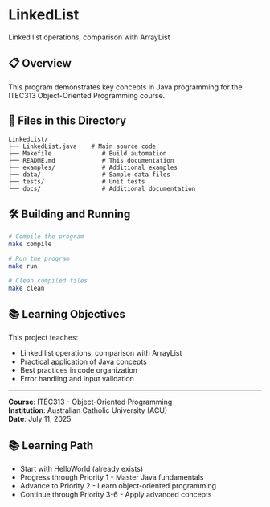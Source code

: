 # LinkedList

Linked list operations, comparison with ArrayList

## 📋 Overview

This program demonstrates key concepts in Java programming for the ITEC313 Object-Oriented Programming course.

## 📁 Files in this Directory

```
LinkedList/
├── LinkedList.java    # Main source code
├── Makefile              # Build automation
├── README.md             # This documentation
├── examples/             # Additional examples
├── data/                 # Sample data files
├── tests/                # Unit tests
└── docs/                 # Additional documentation
```

## 🛠 Building and Running

```bash
# Compile the program
make compile

# Run the program
make run

# Clean compiled files
make clean
```

## 📚 Learning Objectives

This project teaches:
- Linked list operations, comparison with ArrayList
- Practical application of Java concepts
- Best practices in code organization
- Error handling and input validation

---

**Course**: ITEC313 - Object-Oriented Programming  
**Institution**: Australian Catholic University (ACU)  
**Date**: July 11, 2025

## 📚 Learning Path 

- Start with HelloWorld (already exists)
- Progress through Priority 1 - Master Java fundamentals
- Advance to Priority 2 - Learn object-oriented programming
- Continue through Priority 3-6 - Apply advanced concepts